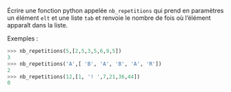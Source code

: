 Écrire une fonction python appelée `nb_repetitions` qui prend en paramètres un
élément `elt` et une liste `tab` et renvoie le nombre de fois où l’élément apparaît dans la
liste.

Exemples :
```python
>>> nb_repetitions(5,[2,5,3,5,6,9,5])
3
>>> nb_repetitions('A',[ 'B', 'A', 'B', 'A', 'R'])
2
>>> nb_repetitions(12,[1, '! ',7,21,36,44])
0
```